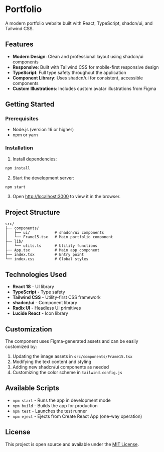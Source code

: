 # Portfolio

A modern portfolio website built with React, TypeScript, shadcn/ui, and Tailwind CSS.

## Features

- **Modern Design**: Clean and professional layout using shadcn/ui components
- **Responsive**: Built with Tailwind CSS for mobile-first responsive design
- **TypeScript**: Full type safety throughout the application
- **Component Library**: Uses shadcn/ui for consistent, accessible components
- **Custom Illustrations**: Includes custom avatar illustrations from Figma

## Getting Started

### Prerequisites

- Node.js (version 16 or higher)
- npm or yarn

### Installation

1. Install dependencies:
```bash
npm install
```

2. Start the development server:
```bash
npm start
```

3. Open [http://localhost:3000](http://localhost:3000) to view it in the browser.

## Project Structure

```
src/
├── components/
│   ├── ui/           # shadcn/ui components
│   └── Frame15.tsx   # Main portfolio component
├── lib/
│   └── utils.ts      # Utility functions
├── App.tsx           # Main app component
├── index.tsx         # Entry point
└── index.css         # Global styles
```

## Technologies Used

- **React 18** - UI library
- **TypeScript** - Type safety
- **Tailwind CSS** - Utility-first CSS framework
- **shadcn/ui** - Component library
- **Radix UI** - Headless UI primitives
- **Lucide React** - Icon library

## Customization

The component uses Figma-generated assets and can be easily customized by:

1. Updating the image assets in `src/components/Frame15.tsx`
2. Modifying the text content and styling
3. Adding new shadcn/ui components as needed
4. Customizing the color scheme in `tailwind.config.js`

## Available Scripts

- `npm start` - Runs the app in development mode
- `npm build` - Builds the app for production
- `npm test` - Launches the test runner
- `npm eject` - Ejects from Create React App (one-way operation)

## License

This project is open source and available under the [MIT License](LICENSE).
